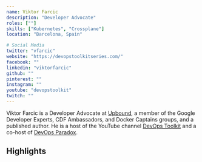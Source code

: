 ```yaml
---
name: Viktor Farcic
description: "Developer Advocate"
roles: [""]
skills: ["Kubernetes", "Crossplane"]
location: "Barcelona, Spain"

# Social Media 
twitter: "vfarcic"
website: "https://devopstoolkitseries.com/"
facebook: ""
linkedin: "viktorfarcic"
github: ""
pinterest: ""
instagram: ""
youtube: "devopstoolkit"
twitch: ""
---
```


Viktor Farcic is a Developer Advocate at [Upbound](https://www.upbound.io/), a member of the Google Developer Experts, CDF Ambassadors, and Docker Captains groups, and a published author. He is a host of the YouTube channel [DevOps Toolkit](https://www.youtube.com/c/devopstoolkit) and a co-host of [DevOps Paradox](youtube.com/c/DevOpsParadox).

<!--more-->


## Highlights
